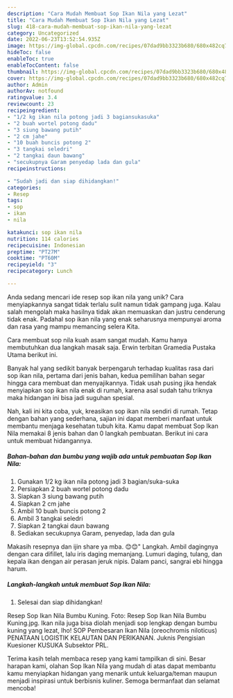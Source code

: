 ```yaml
---
description: "Cara Mudah Membuat Sop Ikan Nila yang Lezat"
title: "Cara Mudah Membuat Sop Ikan Nila yang Lezat"
slug: 418-cara-mudah-membuat-sop-ikan-nila-yang-lezat
category: Uncategorized
date: 2022-06-23T13:52:54.935Z
image: https://img-global.cpcdn.com/recipes/07dad9bb3323b680/680x482cq70/sop-ikan-nila-foto-resep-utama.jpg
hideToc: false
enableToc: true
enableTocContent: false
thumbnail: https://img-global.cpcdn.com/recipes/07dad9bb3323b680/680x482cq70/sop-ikan-nila-foto-resep-utama.jpg
cover: https://img-global.cpcdn.com/recipes/07dad9bb3323b680/680x482cq70/sop-ikan-nila-foto-resep-utama.jpg
author: Admin
authorAv: notfound
ratingvalue: 3.4
reviewcount: 23
recipeingredient:
- "1/2 kg ikan nila potong jadi 3 bagiansukasuka"
- "2 buah wortel potong dadu"
- "3 siung bawang putih"
- "2 cm jahe"
- "10 buah buncis potong 2"
- "3 tangkai seledri"
- "2 tangkai daun bawang"
- "secukupnya Garam penyedap lada dan gula"
recipeinstructions:

- "Sudah jadi dan siap dihidangkan!"
categories:
- Resep
tags:
- sop
- ikan
- nila

katakunci: sop ikan nila 
nutrition: 114 calories
recipecuisine: Indonesian
preptime: "PT27M"
cooktime: "PT60M"
recipeyield: "3"
recipecategory: Lunch

---
```





Anda sedang mencari ide resep sop ikan nila yang unik? Cara menyiapkannya sangat tidak terlalu sulit namun tidak gampang juga. Kalau salah mengolah maka hasilnya tidak akan memuaskan dan justru cenderung tidak enak. Padahal sop ikan nila yang enak seharusnya mempunyai aroma dan rasa yang mampu memancing selera Kita.





Cara membuat sop nila kuah asam sangat mudah. Kamu hanya membutuhkan dua langkah masak saja. Erwin terbitan Gramedia Pustaka Utama berikut ini.

Banyak hal yang sedikit banyak berpengaruh terhadap kualitas rasa dari sop ikan nila, pertama dari jenis bahan, kedua pemilihan bahan segar hingga cara membuat dan menyajikannya. Tidak usah pusing jika hendak menyiapkan sop ikan nila enak di rumah, karena asal sudah tahu triknya maka hidangan ini bisa jadi suguhan spesial.






Nah, kali ini kita coba, yuk, kreasikan sop ikan nila sendiri di rumah. Tetap dengan bahan yang sederhana, sajian ini dapat memberi manfaat untuk membantu menjaga kesehatan tubuh kita. Kamu dapat membuat Sop Ikan Nila memakai 8 jenis bahan dan 0 langkah pembuatan. Berikut ini cara untuk membuat hidangannya.

<!--inarticleads1-->

##### Bahan-bahan dan bumbu yang wajib ada untuk pembuatan Sop Ikan Nila:

1. Gunakan 1/2 kg ikan nila potong jadi 3 bagian/suka-suka
1. Persiapkan 2 buah wortel potong dadu
1. Siapkan 3 siung bawang putih
1. Siapkan 2 cm jahe
1. Ambil 10 buah buncis potong 2
1. Ambil 3 tangkai seledri
1. Siapkan 2 tangkai daun bawang
1. Sediakan secukupnya Garam, penyedap, lada dan gula


Makasih resepnya dan ijin share ya mba. 😊😊&#34; Langkah. Ambil dagingnya dengan cara difillet, lalu iris daging memanjang. Lumuri daging, tulang, dan kepala ikan dengan air perasan jeruk nipis. Dalam panci, sangrai ebi hingga harum. 

<!--inarticleads2-->

##### Langkah-langkah untuk membuat Sop Ikan Nila:


1. Selesai dan siap dihidangkan!

Resep Sop Ikan Nila Bumbu Kuning. Foto: Resep Sop Ikan Nila Bumbu Kuning.jpg. Ikan nila juga bisa diolah menjadi sop lengkap dengan bumbu kuning yang lezat, lho! SOP Pembesaran Ikan Nila (oreochromis niloticus) PENATAAN LOGISTIK KELAUTAN DAN PERIKANAN. Juknis Pengisian Kuesioner KUSUKA Subsektor PRL. 

Terima kasih telah membaca resep yang kami tampilkan di sini. Besar harapan kami, olahan Sop Ikan Nila yang mudah di atas dapat membantu kamu menyiapkan hidangan yang menarik untuk keluarga/teman maupun menjadi inspirasi untuk berbisnis kuliner. Semoga bermanfaat dan selamat mencoba!

